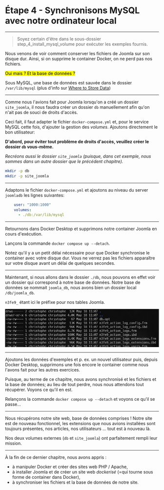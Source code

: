 # Étape 4 - Synchronisons MySQL avec notre ordinateur local

<!-- .slide: data-background="./images/background.jpg" data-background-size="cover" -->

----

> Soyez certain d'être dans le sous-dossier step_4_install_mysql_volume pour exécuter les exemples fournis.

Nous venons de voir comment conserver les fichiers de Joomla sur son disque dur. Ainsi, si on supprime le container Docker, on ne perd pas nos fichiers.

<mark>Oui mais ? Et la base de données ?</mark>

Sous MySQL, une base de données est sauvée dans le dossier `/var/lib/mysql` (plus d'info sur [Where to Store Data](https://hub.docker.com/_/mysql))

----

Comme nous l'avions fait pour Joomla lorsqu'on a créé un dossier `site_joomla`, il nous faudra créer un dossier `db` manuellement afin qu'on n'ait pas de souci de droits d'accès.

Ceci fait, il faut adapter le fichier `docker-compose.yml` et, pour le service MySQL cette fois, d'ajouter la gestion des *volumes*. Ajoutons directement le bon utilisateur:

**D'abord, pour éviter tout problème de droits d'accès, veuillez créer le dossier `db` vous-même.**

*Recréons aussi le dossier `site_joomla` (puisque, dans cet exemple, nous sommes dans un autre dossier que le précédent chapitre).*

```bash
mkdir -p db
mkdir -p site_joomla
```

----

Adaptons le fichier `docker-compose.yml` et ajoutons au niveau du server `joomladb` les lignes suivantes: 

```yaml
    user: "1000:1000"
    volumes:
      - ./db:/var/lib/mysql
```

----

Retournons dans Docker Desktop et supprimons notre container Joomla en cours d'exécution.

Lançons la commande `docker compose up --detach`.

Notez qu'il y a un petit délai nécessaire pour que Docker synchronise le container avec votre disque dur. Vous ne verrez pas les fichiers apparaître sur votre disque avant un délai de quelques secondes.

----

Maintenant, si nous allons dans le dossier `./db`, nous pouvons en effet voir un dossier qui correspond à notre base de données. Notre base de données se nommait `joomla_db`, nous avons bien un dossier local `/db/joomla_db`.

`n3fe9_` étant ici le préfixe pour nos tables Joomla.

![Notre base de données](./images/joomla_db.png)

----

Ajoutons les données d'exemples et p. ex. un nouvel utilisateur puis, depuis Docker Desktop, supprimons une fois encore le container comme nous l'avons fait pour les autres exercices.

Puisque, au terme de ce chapitre, nous avons synchronisé et les fichiers et la base de données; au lieu de tout perdre, nous nous attendons tout récupérer. Voyons ce qu'il en est. 

Relançons la commande `docker compose up --detach` et voyons ce qu'il se passe...

----

<!-- .slide: data-background="./images/joomla_site_is_back.png" data-background-size="cover" -->

Nous récupérons notre site web, base de données comprises ! Notre site est de nouveau fonctionnel, les extensions que nous avions installées sont toujours présentes, nos articles, nos utilisateurs ... tout est à nouveau là.

Nos deux volumes externes (`db` et `site_joomla`) ont parfaitement rempli leur mission.

----

<!-- .slide: data-background="./images/we-have-learned.jpg" data-background-size="cover" -->

À la fin de ce dernier chapitre, nous avons appris :

* à manipuler Docker et créer des sites web PHP / Apache,
* à installer Joomla et de créer un site web *dockerisé* (=qui tourne sous forme de container dans Docker),
* à synchroniser les fichiers et la base de données de notre site.
